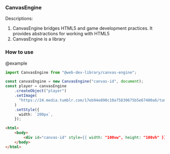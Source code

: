 ### CanvasEngine

Descriptions:

1. CanvasEngine bridges HTML5 and game development practices. It provides abstractions for working with HTML5
2. CanvasEngine is a library

### How to use

@example
```ts
import CanvasEngine from "@web-dev-library/canvas-engine";

const canvasEngine = new CanvasEngine("canvas-id", document);
const player = canvasEngine
    .createObject("player")
    .setImage(
      "https://24.media.tumblr.com/17eb94e890c10a75830675b5e67400a6/tumblr_mnalbu08a01rfjowdo1_1280.gif"
    )
    .setStyle({
      width: `200px`,
    });
```
```html
<html>
    <body>
        <div id="canvas-id" style={{ width: "100vw", height: "100vh" }}></div>
    </body>
</html>
```